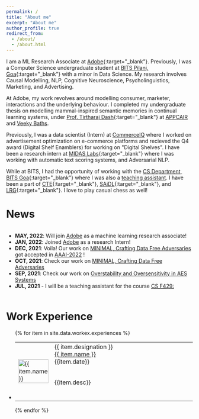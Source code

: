 ```yaml
---
permalink: /
title: "About me"
excerpt: "About me"
author_profile: true
redirect_from: 
  - /about/
  - /about.html
---
```


I am a ML Research Associate at [Adobe]("https://research.adobe.com/"){:target="_blank"}. Previously, I was a Computer Science undergraduate student at [BITS Pilani, Goa](https://www.bits-pilani.ac.in/Goa/index.aspx){:target="_blank"} with a minor in Data Science. My research involves Causal Modelling, NLP, Cognitive Neuroscience, Psycholinguistics, Marketing, and Advertising.

At Adobe, my work revolves around modelling consumer, marketer, interactions and the underlying behaviour. I completed my undergraduate thesis on modelling mammal-inspired semantic memories in continual learning systems, under [Prof. Tirtharaj Dash](https://tirtharajdash.github.io/){:target="_blank"} at [APPCAIR](https://www.bits-pilani.ac.in/appcair/) and [Veeky Baths](https://universe.bits-pilani.ac.in/goa/veeky/profile).

Previously, I was a data scientist (Intern) at [CommerceIQ](https://www.commerceiq.ai/) where I worked on advertisement optimization on e-commerce platforms and recieved the Q4 award (Digital Shelf Enamblers) for working on "Digital Shelves". I have been a research intern at [MIDAS Labs](http://midas.iiitd.edu.in/){:target="_blank"} where I was working with automatic text scoring systems, and Adversarial NLP.

While at BITS, I had the opportunity of working with the [CS Department, BITS Goa](https://www.bits-pilani.ac.in/goa/ComputerScienceInformationsSystems/ComputerScienceandInformationSystems){:target="_blank"} where I was also a [teaching assistant](/teaching). I have been a part of [CTE](https://bpgc-cte.org/){:target="_blank"}, [SAiDL](https://www.saidl.in/){:target="_blank"}, and [LRG](http://lrg.saidl.in/){:target="_blank"}. I love to play casual chess as well!

# News

<div style="overflow-y:scroll; height:12em;">
<ul>
  <li class="a"><strong>MAY, 2022</strong>: Will join <a href="https://research.adobe.com/" target="_blank">Adobe</a> as a machine learning research associate!</li>
  
  <li class="a"><strong>JAN, 2022</strong>: Joined <a href="https://research.adobe.com/" target="_blank">Adobe</a> as a research Intern!</li>
  
  <li class="a"><strong>DEC, 2021</strong>: Voila! Our work on <a href="https://arxiv.org/abs/2109.12406" target="_blank">MINIMAL, Crafting Data Free Adversaries</a> got accepted in <a href="https://aaai.org/Conferences/AAAI-22/" target="_blank">AAAI-2022</a> ! </li>

  <li class="a"><strong>OCT, 2021</strong>: Check our work on <a href="https://arxiv.org/abs/2109.12406" target="_blank">MINIMAL, Crafting Data Free Adversaries</a></li>
  
  <li class="a"><strong>SEP, 2021</strong>: Check our work on <a href="https://arxiv.org/abs/2109.11728" target="_blank">Overstability and Oversensitivity in AES Systems</a></li>

  <li class="a"><strong>JUL, 2021</strong> - I will be a teaching assistant for the course <a href="https://bpgc-csf429.github.io/" target="_blank">CS F429: Natural Language Processing</a>.</li>

  <li class="a"><strong>JUL, 2021</strong> - Big move! Joining as a Data Scientist at <a href="https://www.commerceiq.ai/" target="_blank">CommerceIQ</a></li>

  <li class="a"><strong>DEC, 2020</strong> - Our work on <a href="https://aclanthology.org/2020.semeval-1.226/" target="_blank">News Propaganda detection</a> was presented in the SemEval 2020 Proceedings held along with COLING 2020, Spain.</li>
  
  <li class="a"><strong>AUG, 2020</strong> - I will be the lead and head of duties at <a href="http://lrg.saidl.in/" target="_blank">LRG</a></li>
  
  <li class="a"><strong>JUN, 2020</strong> - Completed my Data Science summer internship at <a href="https://www.mysmartprice.com/" target="_blank">MySmartPrice</a>.</li>
  
  <li class="a"><strong>JUN, 2020</strong> - I delivered a talk on research in Computer Science, organized by <a href="https://www.bits-pilani.ac.in/goa/chapters" target="_blank">IEEE</a>, BITS Pilani. <a href="https://www.youtube.com/watch?v=kQMy1-9fBTE" target="_blank">Recording</a>.</li>
  
  <li class="a"><strong>JUN, 2020</strong> - My first paper got accepted for publication at SemEval 2020 - <a href="https://aclanthology.org/2020.semeval-1.226/" target="_blank">Link to Paper</a></li>
  
  <li class="a"><strong>MAY, 2020</strong> - I will be working at <a href="http://midas.iiitd.edu.in/team/Somesh-Kumar-Singh.html" target="_blank">MIDAS</a> as a remote intern under Dr. Rajiv Shah&#39;s guidance.</li>
</ul>
</div>
<br>

# Work Experience

<ul>
{% for item in site.data.workex.experiences %}
<li class="a">
  <table class="a"><tr>
  <td class="a" width="20%"><img class="padded-image" src="/images/{{ item.img-path }}" alt="{{ item.name }}" style="width:100%"></td>
  <td class="a" width="80%">
  <span class="designation">{{ item.designation }}</span><br>
  <a class="company" href="{{ item.url }}" target="_blank">{{ item.name }}</a><br>
  <span class="date">{{item.date}}</span><br>
  <p class="desc">
  <br>
  {{item.desc}}
  </p><br>
  </td>
  </tr></table>
  </li>
{% endfor %}
</ul>

<br>

<!-- Global site tag (gtag.js) - Google Analytics -->
<script async src="https://www.googletagmanager.com/gtag/js?id=UA-178463347-2"></script>
<script>
  window.dataLayer = window.dataLayer || [];
  function gtag(){dataLayer.push(arguments);}
  gtag('js', new Date());

  gtag('config', 'UA-178463347-2');
</script>
